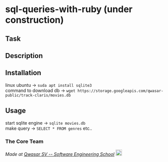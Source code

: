 # sql-queries-with-ruby (under construction)
## Task

## Description


## Installation
linux ubuntu -> ```suda apt install sqlite3 ```<br>
command to download db -> ```wget https://storage.googleapis.com/qwasar-public/track-claris/movies.db```

## Usage
start sqlite engine -> ```sqlite movies.db``` <br>
make query -> ```SELECT * FROM genres``` etc..

### The Core Team


<span><i>Made at <a href='https://qwasar.io'>Qwasar SV -- Software Engineering School</a></i></span>
<span><img alt="Qwasar SV -- Software Engineering School's Logo" src='https://storage.googleapis.com/qwasar-public/qwasar-logo_50x50.png' width='20px' /></span>